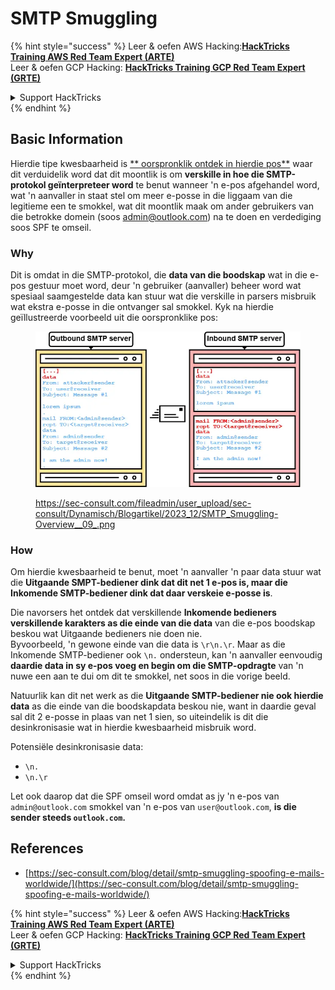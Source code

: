 # SMTP Smuggling

{% hint style="success" %}
Leer & oefen AWS Hacking:<img src="../../.gitbook/assets/arte.png" alt="" data-size="line">[**HackTricks Training AWS Red Team Expert (ARTE)**](https://training.hacktricks.xyz/courses/arte)<img src="../../.gitbook/assets/arte.png" alt="" data-size="line">\
Leer & oefen GCP Hacking: <img src="../../.gitbook/assets/grte.png" alt="" data-size="line">[**HackTricks Training GCP Red Team Expert (GRTE)**<img src="../../.gitbook/assets/grte.png" alt="" data-size="line">](https://training.hacktricks.xyz/courses/grte)

<details>

<summary>Support HackTricks</summary>

* Kyk na die [**subskripsie planne**](https://github.com/sponsors/carlospolop)!
* **Sluit aan by die** 💬 [**Discord groep**](https://discord.gg/hRep4RUj7f) of die [**telegram groep**](https://t.me/peass) of **volg** ons op **Twitter** 🐦 [**@hacktricks\_live**](https://twitter.com/hacktricks\_live)**.**
* **Deel hacking truuks deur PRs in te dien na die** [**HackTricks**](https://github.com/carlospolop/hacktricks) en [**HackTricks Cloud**](https://github.com/carlospolop/hacktricks-cloud) github repos.

</details>
{% endhint %}

## Basic Information

Hierdie tipe kwesbaarheid is [** oorspronklik ontdek in hierdie pos**](https://sec-consult.com/blog/detail/smtp-smuggling-spoofing-e-mails-worldwide/) waar dit verduidelik word dat dit moontlik is om **verskille in hoe die SMTP-protokol geïnterpreteer word** te benut wanneer 'n e-pos afgehandel word, wat 'n aanvaller in staat stel om meer e-posse in die liggaam van die legitieme een te smokkel, wat dit moontlik maak om ander gebruikers van die betrokke domein (soos admin@outlook.com) na te doen en verdediging soos SPF te omseil.

### Why

Dit is omdat in die SMTP-protokol, die **data van die boodskap** wat in die e-pos gestuur moet word, deur 'n gebruiker (aanvaller) beheer word wat spesiaal saamgestelde data kan stuur wat die verskille in parsers misbruik wat ekstra e-posse in die ontvanger sal smokkel. Kyk na hierdie geïllustreerde voorbeeld uit die oorspronklike pos:

<figure><img src="../../.gitbook/assets/image (8) (1) (1).png" alt=""><figcaption><p><a href="https://sec-consult.com/fileadmin/user_upload/sec-consult/Dynamisch/Blogartikel/2023_12/SMTP_Smuggling-Overview__09_.png">https://sec-consult.com/fileadmin/user_upload/sec-consult/Dynamisch/Blogartikel/2023_12/SMTP_Smuggling-Overview__09_.png</a></p></figcaption></figure>

### How

Om hierdie kwesbaarheid te benut, moet 'n aanvaller 'n paar data stuur wat die **Uitgaande SMPT-bediener dink dat dit net 1 e-pos is, maar die Inkomende SMTP-bediener dink dat daar verskeie e-posse is**.

Die navorsers het ontdek dat verskillende **Inkomende bedieners verskillende karakters as die einde van die data** van die e-pos boodskap beskou wat Uitgaande bedieners nie doen nie.\
Byvoorbeeld, 'n gewone einde van die data is `\r\n.\r`. Maar as die Inkomende SMTP-bediener ook `\n.` ondersteun, kan 'n aanvaller eenvoudig **daardie data in sy e-pos voeg en begin om die SMTP-opdragte** van 'n nuwe een aan te dui om dit te smokkel, net soos in die vorige beeld.

Natuurlik kan dit net werk as die **Uitgaande SMTP-bediener nie ook hierdie data** as die einde van die boodskapdata beskou nie, want in daardie geval sal dit 2 e-posse in plaas van net 1 sien, so uiteindelik is dit die desinkronisasie wat in hierdie kwesbaarheid misbruik word.

Potensiële desinkronisasie data:

* `\n.`
* `\n.\r`

Let ook daarop dat die SPF omseil word omdat as jy 'n e-pos van `admin@outlook.com` smokkel van 'n e-pos van `user@outlook.com`, **is die sender steeds `outlook.com`.**

## **References**

* [https://sec-consult.com/blog/detail/smtp-smuggling-spoofing-e-mails-worldwide/](https://sec-consult.com/blog/detail/smtp-smuggling-spoofing-e-mails-worldwide/)

{% hint style="success" %}
Leer & oefen AWS Hacking:<img src="../../.gitbook/assets/arte.png" alt="" data-size="line">[**HackTricks Training AWS Red Team Expert (ARTE)**](https://training.hacktricks.xyz/courses/arte)<img src="../../.gitbook/assets/arte.png" alt="" data-size="line">\
Leer & oefen GCP Hacking: <img src="../../.gitbook/assets/grte.png" alt="" data-size="line">[**HackTricks Training GCP Red Team Expert (GRTE)**<img src="../../.gitbook/assets/grte.png" alt="" data-size="line">](https://training.hacktricks.xyz/courses/grte)

<details>

<summary>Support HackTricks</summary>

* Kyk na die [**subskripsie planne**](https://github.com/sponsors/carlospolop)!
* **Sluit aan by die** 💬 [**Discord groep**](https://discord.gg/hRep4RUj7f) of die [**telegram groep**](https://t.me/peass) of **volg** ons op **Twitter** 🐦 [**@hacktricks\_live**](https://twitter.com/hacktricks\_live)**.**
* **Deel hacking truuks deur PRs in te dien na die** [**HackTricks**](https://github.com/carlospolop/hacktricks) en [**HackTricks Cloud**](https://github.com/carlospolop/hacktricks-cloud) github repos.

</details>
{% endhint %}
